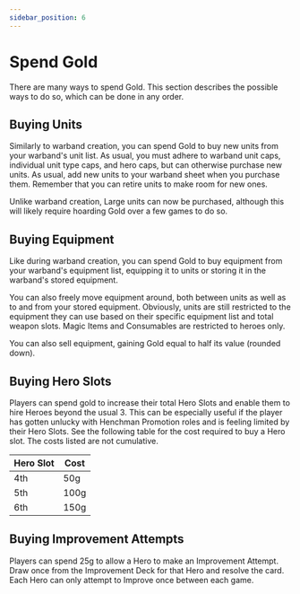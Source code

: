 ```yaml
---
sidebar_position: 6
---
```

# Spend Gold

There are many ways to spend Gold. This section describes the possible ways to do so, which can be done in any order.

## Buying Units

Similarly to warband creation, you can spend Gold to buy new units from your warband's unit list. As usual, you must adhere to warband unit caps, individual unit type caps, and hero caps, but can otherwise purchase new units. As usual, add new units to your warband sheet when you purchase them. Remember that you can retire units to make room for new ones.

Unlike warband creation, Large units can now be purchased, although this will likely require hoarding Gold over a few games to do so.
## Buying Equipment

Like during warband creation, you can spend Gold to buy equipment from your warband's equipment list, equipping it to units or storing it in the warband's stored equipment.

You can also freely move equipment around, both between units as well as to and from your stored equipment. Obviously, units are still restricted to the equipment they can use based on their specific equipment list and total weapon slots. Magic Items and Consumables are restricted to heroes only.

You can also sell equipment, gaining Gold equal to half its value (rounded down).

## Buying Hero Slots

Players can spend gold to increase their total Hero Slots and enable them to hire Heroes beyond the usual 3. This can be especially useful if the player has gotten unlucky with Henchman Promotion roles and is feeling limited by their Hero Slots. See the following table for the cost required to buy a Hero slot. The costs listed are not cumulative.

| Hero Slot | Cost |
| --------- | ---- |
| 4th       | 50g  |
| 5th       | 100g |
| 6th       | 150g |
## Buying Improvement Attempts

Players can spend 25g to allow a Hero to make an Improvement Attempt. Draw once from the Improvement Deck for that Hero and resolve the card. Each Hero can only attempt to Improve once between each game.

<!--

JP 30-10-25: If we implement the apothecary, it goes here.

-->

